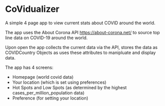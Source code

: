 # CoVidualizer
A simple 4 page app to view current stats about COVID around the world.

The app uses the About Corona API https://about-corona.net/ to source top line data on COVID-19 around the world. 

Upon open the app collects the current data via the API, 
stores the data as COVIDCountry Objects as uses these attributes to manipluate and display data. 

The app has 4 screens:
- Homepage (world covid data)
- Your location (which is set using preferences)
- Hot Spots and Low Spots (as determined by the highest cases_per_million_population data)
- Preference (for setting your location)
